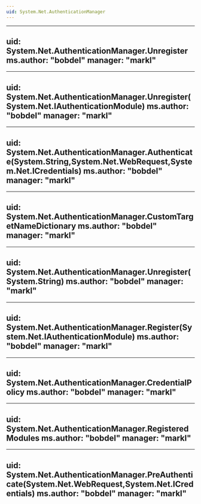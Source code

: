 ```yaml
---
uid: System.Net.AuthenticationManager
---
```


---
uid: System.Net.AuthenticationManager.Unregister
ms.author: "bobdel"
manager: "markl"
---

---
uid: System.Net.AuthenticationManager.Unregister(System.Net.IAuthenticationModule)
ms.author: "bobdel"
manager: "markl"
---

---
uid: System.Net.AuthenticationManager.Authenticate(System.String,System.Net.WebRequest,System.Net.ICredentials)
ms.author: "bobdel"
manager: "markl"
---

---
uid: System.Net.AuthenticationManager.CustomTargetNameDictionary
ms.author: "bobdel"
manager: "markl"
---

---
uid: System.Net.AuthenticationManager.Unregister(System.String)
ms.author: "bobdel"
manager: "markl"
---

---
uid: System.Net.AuthenticationManager.Register(System.Net.IAuthenticationModule)
ms.author: "bobdel"
manager: "markl"
---

---
uid: System.Net.AuthenticationManager.CredentialPolicy
ms.author: "bobdel"
manager: "markl"
---

---
uid: System.Net.AuthenticationManager.RegisteredModules
ms.author: "bobdel"
manager: "markl"
---

---
uid: System.Net.AuthenticationManager.PreAuthenticate(System.Net.WebRequest,System.Net.ICredentials)
ms.author: "bobdel"
manager: "markl"
---
